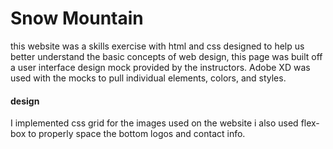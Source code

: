 # Snow Mountain

this website was a skills exercise with html and css designed to help us better
understand the basic concepts of web design, this page was built off a user
interface design mock provided by the instructors. Adobe XD was used with the
mocks to pull individual elements, colors, and styles.

#### design

I implemented css grid for the images used on the website i also used flex-box
to properly space the bottom logos and contact info.

